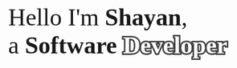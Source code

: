 Hello I'm <span class="bold">Shayan</span>,<br> a <span class="bold">Software</span> <span class="outline">Developer</span>




<!-- Styles -->

<style>
    @font-face { font-family: "Sora"; src: url('./assets/fonts/Sora/Sora-VariableFont_wght.ttf'); }

    body {
        font-family: Sora;
        font-size: 48px;
        line-height: 56px;
        font-weight: 400;
    }

    ::selection {
        background-color: black;
        color: white;
    }

    .outline {
        color: white;
        font-weight: 800;
        -webkit-text-stroke: 6px #404040;
        paint-order: stroke fill;
    }

    .bold {
        font-weight: 900;
    }

</style>